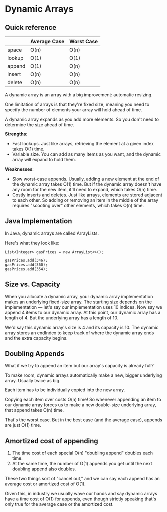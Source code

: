 # Dynamic Arrays

## Quick reference

|        | Average Case | Worst Case |
| ------ | ------------ | ---------- |
| space  | O(n)         | O(n)       |
| lookup | O(1)         | O(1)       |
| append | O(1)         | O(n)       |
| insert | O(n)         | O(n)       |
| delete | O(n)         | O(n)       |

A dynamic array is an array with a big improvement: automatic resizing.

One limitation of arrays is that they're fixed size, meaning you need to specify the number of 
elements your array will hold ahead of time.

A dynamic array expands as you add more elements. So you don't need to determine the size ahead of 
time.

**Strengths**:
* Fast lookups. Just like arrays, retrieving the element at a given index takes O(1) time.
* Variable size. You can add as many items as you want, and the dynamic array will expand to hold them.

**Weaknesses**:
* Slow worst-case appends. Usually, adding a new element at the end of the dynamic array takes 
O(1) time. But if the dynamic array doesn't have any room for the new item, it'll need to expand, 
which takes O(n) time.
* Costly inserts and deletes. Just like arrays, elements are stored adjacent to each other. So 
adding or removing an item in the middle of the array requires "scooting over" other elements, 
which takes O(n) time.

## Java Implementation

In Java, dynamic arrays are called ArrayLists.

Here's what they look like:
```
List<Integer> gasPrices = new ArrayList<>();

gasPrices.add(346);
gasPrices.add(360);
gasPrices.add(354);
```

## Size vs. Capacity

When you allocate a dynamic array, your dynamic array implementation makes an underlying 
fixed-size array. The starting size depends on the implementation — let's say our implementation 
uses 10 indices. Now say we append 4 items to our dynamic array. At this point, our dynamic array 
has a length of 4. But the underlying array has a length of 10.

We'd say this dynamic array's size is 4 and its capacity is 10. The dynamic array stores an 
endIndex to keep track of where the dynamic array ends and the extra capacity begins.

## Doubling Appends

What if we try to append an item but our array's capacity is already full?

To make room, dynamic arrays automatically make a new, bigger underlying array. Usually twice as big.

Each item has to be individually copied into the new array.

Copying each item over costs O(n) time! So whenever appending an item to our dynamic array forces 
us to make a new double-size underlying array, that append takes O(n) time.

That's the worst case. But in the best case (and the average case), appends are just O(1) time.

## Amortized cost of appending

1. The time cost of each special O(n) "doubling append" doubles each time.
2. At the same time, the number of O(1) appends you get until the next doubling append also doubles.

These two things sort of "cancel out," and we can say each append has an average cost or amortized 
cost of O(1).

Given this, in industry we usually wave our hands and say dynamic arrays have a time cost of O(1) 
for appends, even though strictly speaking that's only true for the average case or the amortized 
cost.

